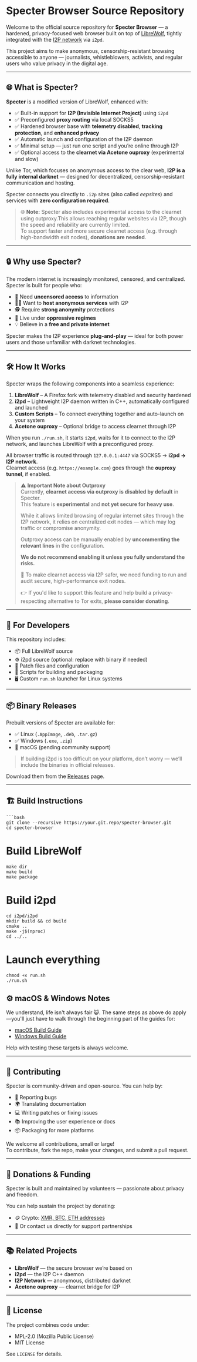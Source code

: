 # Specter Browser Source Repository

Welcome to the official source repository for **Specter Browser** — a hardened, privacy-focused web browser built on top of [LibreWolf](https://librewolf.net), tightly integrated with the [I2P network](https://geti2p.net) via `i2pd`.

This project aims to make anonymous, censorship-resistant browsing accessible to anyone — journalists, whistleblowers, activists, and regular users who value privacy in the digital age.

---

## 🌐 What is Specter?

**Specter** is a modified version of LibreWolf, enhanced with:

* ✅ Built-in support for **I2P (Invisible Internet Project)** using `i2pd`
* ✅ Preconfigured **proxy routing** via local SOCKS5
* ✅ Hardened browser base with **telemetry disabled**, **tracking protection**, and **enhanced privacy**
* ✅ Automatic launch and configuration of the I2P daemon
* ✅ Minimal setup — just run one script and you’re online through I2P
* ✅ Optional access to the **clearnet via Acetone ouproxy** (experimental and slow)

Unlike Tor, which focuses on anonymous access to the clear web, **I2P is a fully internal darknet** — designed for decentralized, censorship-resistant communication and hosting.

Specter connects you directly to `.i2p` sites (also called *eepsites*) and services with **zero configuration required**.

> 🌐 **Note:** Specter also includes experimental access to the clearnet using outproxy.This allows reaching regular websites via I2P, though the speed and reliability are currently limited.  
> To support faster and more secure clearnet access (e.g. through high-bandwidth exit nodes), **donations are needed**.

---

## 🔒 Why use Specter?

The modern internet is increasingly monitored, censored, and centralized. Specter is built for people who:

* 💬 Need **uncensored access** to information
* 🧑‍💻 Want to **host anonymous services** with I2P
* 🕵️ Require **strong anonymity** protections
* 🧱 Live under **oppressive regimes**
* 💡 Believe in a **free and private internet**

Specter makes the I2P experience **plug-and-play** — ideal for both power users and those unfamiliar with darknet technologies.

---

## 🛠️ How It Works

Specter wraps the following components into a seamless experience:

1. **LibreWolf** – A Firefox fork with telemetry disabled and security hardened  
2. **i2pd** – Lightweight I2P daemon written in C++, automatically configured and launched  
3. **Custom Scripts** – To connect everything together and auto-launch on your system  
4. **Acetone ouproxy** – Optional bridge to access clearnet through I2P

When you run `./run.sh`, it starts `i2pd`, waits for it to connect to the I2P network, and launches LibreWolf with a preconfigured proxy.

All browser traffic is routed through `127.0.0.1:4447` via SOCKS5 → **i2pd → I2P network**.  
Clearnet access (e.g. `https://example.com`) goes through the **ouproxy tunnel**, if enabled.

> ⚠️ **Important Note about Outproxy**  
> Currently, **clearnet access via outproxy is disabled by default** in Specter.  
> This feature is **experimental** and **not yet secure for heavy use**.  
>  
> While it allows limited browsing of regular internet sites through the I2P network, it relies on centralized exit nodes — which may log traffic or compromise anonymity.  
>  
> Outproxy access can be manually enabled by **uncommenting the relevant lines** in the configuration.  
>  
> **We do not recommend enabling it unless you fully understand the risks.**  
>  
> 👥 To make clearnet access via I2P safer, we need funding to run and audit secure, high-performance exit nodes.  
>  
> 👉 If you'd like to support this feature and help build a privacy-respecting alternative to Tor exits, **please consider donating**.


---

## 🧠 For Developers

This repository includes:

* 📦 Full LibreWolf source  
* ⚙️ i2pd source (optional: replace with binary if needed)  
* 🧩 Patch files and configuration  
* 📁 Scripts for building and packaging  
* 🖥️ Custom `run.sh` launcher for Linux systems  

---

## 📦 Binary Releases

Prebuilt versions of Specter are available for:

* ✅ Linux (`.AppImage`, `.deb`, `.tar.gz`)  
* ✅ Windows (`.exe`, `.zip`)  
* 🚧 macOS (pending community support)  

> If building i2pd is too difficult on your platform, don’t worry — we’ll include the binaries in official releases.

Download them from the [Releases](https://your.git.repo/specter-browser/releases) page.

---

## 🏗️ Build Instructions

    ```bash
    git clone --recursive https://your.git.repo/specter-browser.git
    cd specter-browser

# Build LibreWolf
    make dir
    make build
    make package

# Build i2pd
    cd i2pd/i2pd
    mkdir build && cd build
    cmake ..
    make -j$(nproc)
    cd ../..

# Launch everything
    chmod +x run.sh
    ./run.sh
## ⚙️ macOS & Windows Notes

We understand, life isn't always fair 😺. The same steps as above do apply—you'll just have to walk through the beginning part of the guides for:

- [macOS Build Guide](https://firefox-source-docs.mozilla.org/setup/macos_build.html)  
- [Windows Build Guide](https://firefox-source-docs.mozilla.org/setup/windows_build.html)  

Help with testing these targets is always welcome.

---

## 🤝 Contributing

Specter is community-driven and open-source. You can help by:

- 🐛 Reporting bugs  
- 🌍 Translating documentation  
- 💻 Writing patches or fixing issues  
- 📚 Improving the user experience or docs  
- 📦 Packaging for more platforms  

We welcome all contributions, small or large!  
To contribute, fork the repo, make your changes, and submit a pull request.

---

## 💸 Donations & Funding

Specter is built and maintained by volunteers — passionate about privacy and freedom.

You can help sustain the project by donating:

- 🪙 Crypto: [XMR, BTC, ETH addresses](https://specterbrowser.github.io/specter-site/donate.html)  
- 🤝 Or contact us directly for support partnerships  
---

## 📚 Related Projects

- **LibreWolf** — the secure browser we’re based on  
- **i2pd** — the I2P C++ daemon  
- **I2P Network** — anonymous, distributed darknet  
- **Acetone ouproxy** — clearnet bridge for I2P  

---

## 📜 License

The project combines code under:

- MPL-2.0 (Mozilla Public License)  
- MIT License  

See `LICENSE` for details.  
